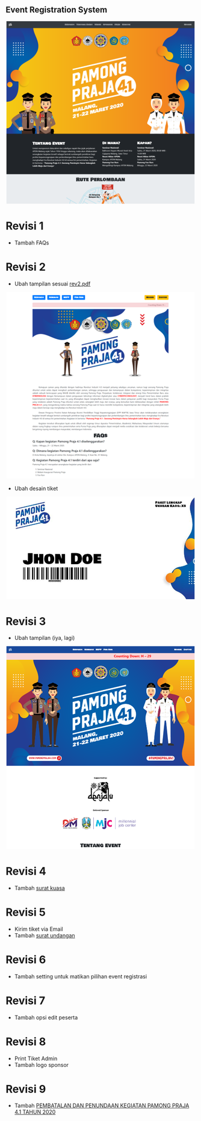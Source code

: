 ## Event Registration System

<p align="center"><img src="docs/1.png" width="500"></p>

# Revisi 1

* Tambah FAQs

# Revisi 2

* Ubah tampilan sesuai [rev2.pdf](docs/rev2.pdf)

<p align="center"><img src="docs/2.png" width="500"></p>

* Ubah desain tiket

<p align="center"><img src="docs/ticket.jpg" width="500"></p>

# Revisi 3

* Ubah tampilan (iya, lagi)

<p align="center"><img src="docs/3.png" width="500"></p>

# Revisi 4

* Tambah [surat kuasa](public/21.02.2020/surat_kuasa.pdf)

# Revisi 5

* Kirim tiket via Email
* Tambah [surat undangan](public/29.02.2020/surat_undangan.pdf)

# Revisi 6

* Tambah setting untuk matikan pilihan event registrasi

# Revisi 7

* Tambah opsi edit peserta

# Revisi 8

* Print Tiket Admin
* Tambah logo sponsor

# Revisi 9

* Tambah [PEMBATALAN DAN PENUNDAAN KEGIATAN PAMONG PRAJA 4.1 TAHUN 2020](public/16.03.2020/announcement.pdf)